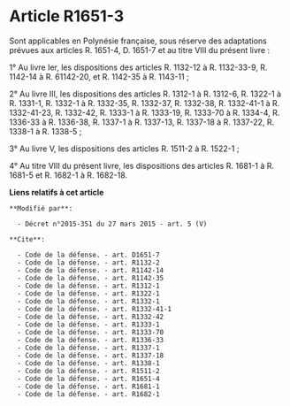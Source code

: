 # Article R1651-3

Sont applicables en Polynésie française, sous réserve des adaptations prévues aux articles R. 1651-4, D. 1651-7 et au titre
VIII du présent livre : 

1° Au livre Ier, les dispositions des articles R. 1132-12 à R. 1132-33-9, R. 1142-14 à R. 61142-20, et R. 1142-35 à R.
1143-11 ; 

2° Au livre III, les dispositions des articles R. 1312-1 à R. 1312-6, 
R. 1322-1 à R. 1331-1, R. 1332-1 à R. 1332-35, R. 1332-37, R. 1332-38, R. 1332-41-1 à R. 1332-41-23, R. 1332-42, R. 1333-1 à
R. 1333-19, 
R. 1333-70 à R. 1334-4, R. 1336-33 à R. 1336-38, R. 1337-1 à R. 1337-13, R. 1337-18 à R. 1337-22, R. 1338-1 à R. 1338-5 ; 

3° Au livre V, les dispositions des articles R. 1511-2 à R. 1522-1 ; 

4° Au titre VIII du présent livre, les dispositions des articles R. 1681-1 à R. 1681-5 et R. 1682-1 à R. 1682-18.

**Liens relatifs à cet article**

	**Modifié par**:

	  - Décret n°2015-351 du 27 mars 2015 - art. 5 (V)

	**Cite**:

	  - Code de la défense. - art. D1651-7
	  - Code de la défense. - art. R1132-2
	  - Code de la défense. - art. R1142-14
	  - Code de la défense. - art. R1142-35
	  - Code de la défense. - art. R1312-1
	  - Code de la défense. - art. R1322-1
	  - Code de la défense. - art. R1332-1
	  - Code de la défense. - art. R1332-41-1
	  - Code de la défense. - art. R1332-42
	  - Code de la défense. - art. R1333-1
	  - Code de la défense. - art. R1333-70
	  - Code de la défense. - art. R1336-33
	  - Code de la défense. - art. R1337-1
	  - Code de la défense. - art. R1337-18
	  - Code de la défense. - art. R1338-1
	  - Code de la défense. - art. R1511-2
	  - Code de la défense. - art. R1651-4
	  - Code de la défense. - art. R1681-1
	  - Code de la défense. - art. R1682-1
